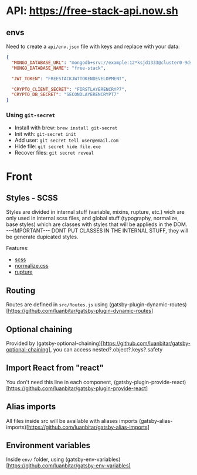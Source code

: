 # API: https://free-stack-api.now.sh

## envs

Need to create a `api/env.json` file with keys and replace with your data:

```json
{
  "MONGO_DATABASE_URL": "mongodb+srv://example:12*ksjd1333@cluster0-9dskj2.mongodb.net/teste?retryWrites=true&w=majority",
  "MONGO_DATABASE_NAME": "free-stack",

  "JWT_TOKEN": "FREESTACKJWTTOKENDEVELOPMENT",

  "CRYPTO_CLIENT_SECRET": "FIRSTLAYERENCRYP7",
  "CRYPTO_DB_SECRET": "SECONDLAYERENCRYPT7"
}
```

### Using `git-secret`

- Install with brew: `brew install git-secret`
- Init with: `git-secret init`
- Add user: `git secret tell user@email.com`
- Hide file: `git secret hide file.exe`
- Recover files: `git secret reveal`

# Front

## Styles - SCSS

Styles are divided in internal stuff (variable, mixins, rupture, etc.) wich are only used in internal scss files, and global stuff (typography, normalize, base styles) which are classes with styles that will be applieds in the DOM. ---IMPORTANT--- DONT PUT CLASSES IN THE INTERNAL STUFF, they will be generate dupicated styles.

Features:

- [scss](https://sass-lang.com/documentation/syntax/structure)
- [normalize.css](https://github.com/necolas/normalize.css)
- [rupture](https://github.com/CubaSAN/rupture-sass)

## Routing

Routes are defined in `src/Routes.js` using (gatsby-plugin-dynamic-routes)[https://github.com/luanbitar/gatsby-plugin-dynamic-routes]

## Optional chaining

Provided by (gatsby-optional-chaining)[https://github.com/luanbitar/gatsby-optional-chaining], you can access nested?.object?.keys?.safety

## Import React from "react"

You don't need this line in each component, (gatsby-plugin-provide-react)[https://github.com/luanbitar/gatsby-plugin-provide-react]

## Alias imports

All files inside src will be available with aliases imports
(gatsby-alias-imports)[https://github.com/luanbitar/gatsby-alias-imports]

## Environment variables

Inside `env/` folder, using (gatsby-env-variables)[https://github.com/luanbitar/gatsby-env-variables]
